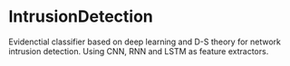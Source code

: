 # IntrusionDetection
Evidenctial classifier based on deep learning and D-S theory for network intrusion detection. Using CNN, RNN and LSTM as feature extractors.
